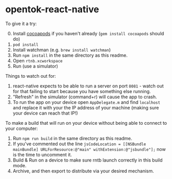 # opentok-react-native

To give it a try:

0. Install [cocoapods][cocoapods] if you haven't already (`gem install cocoapods` should do)
1. `pod install`
2. Install watchman (e.g. `brew install watchman`)
3. Run `npm install` in the same directory as this readme.
4. Open `rtnb.xcworkspace`
5. Run (use a simulator)

[cocoapods]: https://guides.cocoapods.org/using/getting-started.html#getting-started

Things to watch out for:

1. react-native expects to be able to run a server on port `8081` - watch out for that failing to
   start because you have something else running.
2. "Refresh" in the simulator (command+r) will cause the app to crash.
3. To run the app on your device open `AppDelegate.m` and find `localhost` and replace it with
   your the IP address of your machine (making sure your device can reach that IP!)

To make a build that will run on your device without being able to connect to your computer:

1. Run `npm run build` in the same directory as this readme.
2. If you've commented out the line ```jsCodeLocation = [[NSBundle mainBundle] URLForResource:@"main" withExtension:@"jsbundle"];```
   now is the time to uncomment it.
3. Build & Run on a device to make sure rntb launch correctly in this build mode.
4. Archive, and then export to distribute via your desired mechanism.
